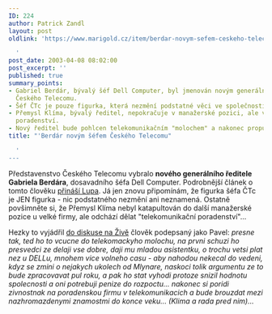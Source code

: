 ```yaml
---
ID: 224
author: Patrick Zandl
layout: post
oldlink: 'https://www.marigold.cz/item/berdar-novym-sefem-ceskeho-telecomu

  '
post_date: 2003-04-08 08:02:00
post_excerpt: ''
published: true
summary_points:
- Gabriel Berdár, bývalý šéf Dell Computer, byl jmenován novým generálním ředitelem
  Českého Telecomu.
- Šéf ČTc je pouze figurka, která nezmění podstatné věci ve společnosti.
- Přemysl Klíma, bývalý ředitel, nepokračuje v manažerské pozici, ale v telekomunikačním
  poradenství.
- Nový ředitel bude pohlcen telekomunikačním "molochem" a nakonec propuštěn státem.
title: "'Berdár novým šéfem Českého Telecomu"

  '
---
```


<p>
Představenstvo Českého Telecomu vybralo <STRONG>nového generálního ředitele Gabriela Berdára</STRONG>, dosavadního šéfa Dell Computer. Podrobnější článek o tomto člověku <A href="http://www.lupa.cz/clanek.php3?show=2786" target=_blank>přináší Lupa</A>. Já jen znovu připomínám, že figurka šéfa ČTc je JEN figurka - nic podstatného nezmění ani neznamená. Ostatně povšimněte si, že Přemysl Klíma nebyl katapultován do další manažerské pozice u velké firmy, ale odchází dělat "telekomunikační poradenství"...</p>

<p>
Hezky to vyjádřil <A href="http://www.zive.cz/h/Bleskovky/F.asp?ARI=110220&amp;HID=19" target=_blank>do diskuse na Živě</A> člověk podepsaný jako Pavel: <EM>presne tak, ted ho to vcucne do telekomackyho molochu, na prvni schuzi ho presvedci ze delaji vse dobre, daji mu mladou asistentku, o trochu vetsi plat nez u DELLu, mnohem vice volneho casu - aby nahodou nekecal do vedeni, kdyz se zmini o nejakych ukolech od Mlynare, naskoci tolik argumentu ze to bude zpracovavat pul roku, a pak ho stat vyhodi protoze snizil hodnotu spolecnosti a oni potrebuji penize do rozpoctu... nakonec si poridi zivnostnak na poradenskou firmu v telekomunikacich a bude brouzdat mezi nazhromazdenymi znamostmi do konce veku... (Klima a rada pred nim)...</EM></p>